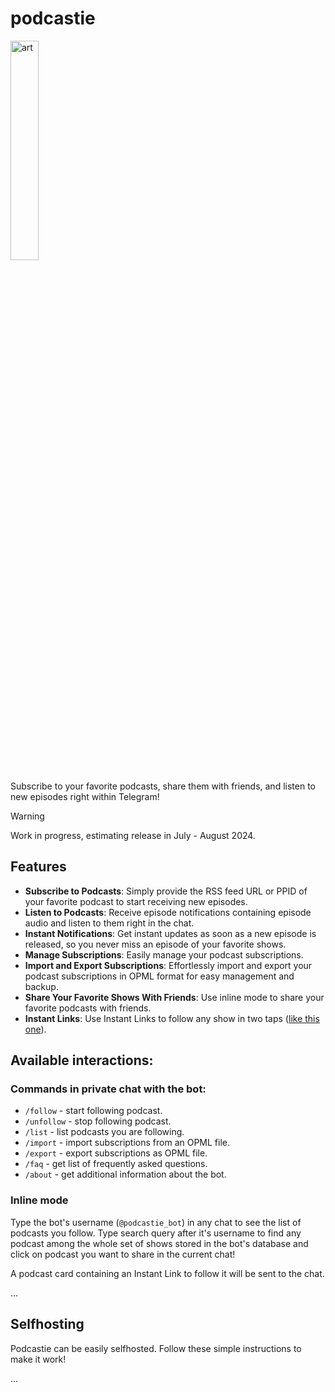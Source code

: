# podcastie
<img src="https://imgur.com/kapg35n.jpg" alt="art" width="30%">

Subscribe to your favorite podcasts, share them with friends, and listen to new episodes right within Telegram!

> [!WARNING]
> Work in progress, estimating release in July - August 2024.

## Features
* **Subscribe to Podcasts**: Simply provide the RSS feed URL or PPID of your favorite podcast to start receiving new episodes.
* **Listen to Podcasts**: Receive episode notifications containing episode audio and listen to them right in the chat.
* **Instant Notifications**: Get instant updates as soon as a new episode is released, so you never miss an episode of your favorite shows.
* **Manage Subscriptions**: Easily manage your podcast subscriptions.
* **Import and Export Subscriptions**: Effortlessly import and export your podcast subscriptions in OPML format for easy management and backup.
* **Share Your Favorite Shows With Friends**: Use inline mode to share your favorite podcasts with friends.
* **Instant Links**: Use Instant Links to follow any show in two taps ([like this one](https://t.me/podcastie_bot?start=dGhlam9lcm9nYW5leHBlcmllbmNlI2E4Y2JiOWY=)).

## Available interactions:
### Commands in private chat with the bot:
* `/follow` - start following podcast.
* `/unfollow` - stop following podcast.
* `/list` - list podcasts you are following.
* `/import` - import subscriptions from an OPML file.
* `/export` - export subscriptions as OPML file.
* `/faq` - get list of frequently asked questions.
* `/about` - get additional information about the bot.

### Inline mode
Type the bot's username (`@podcastie_bot`) in any chat to see the list of podcasts you follow.
Type search query after it's username to find any podcast among the whole set of shows stored in the bot's database 
and click on podcast you want to share in the current chat!

A podcast card containing an Instant Link to follow it will be sent to the chat.

...

## Selfhosting
Podcastie can be easily selfhosted. Follow these simple instructions to make it work!

...
